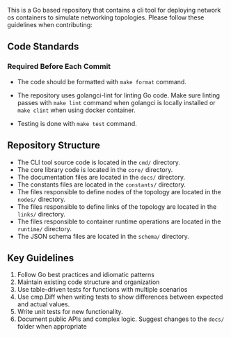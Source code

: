 This is a Go based repository that contains a cli tool for deploying network os containers to simulate networking topologies. Please follow these guidelines when contributing:

## Code Standards

### Required Before Each Commit

- The code should be formatted with `make format` command.

- The repository uses golangci-lint for linting Go code. Make sure linting passes with `make lint` command when golangci is locally installed or `make clint` when using docker container.

- Testing is done with `make test` command.

## Repository Structure
- The CLI tool source code is located in the `cmd/` directory.
- The core library code is located in the `core/` directory.
- The documentation files are located in the `docs/` directory.
- The constants files are located in the `constants/` directory.
- The files responsible to define nodes of the topology are located in the `nodes/` directory.
- The files responsible to define links of the topology are located in the `links/` directory.
- The files responsible to container runtime operations are located in the `runtime/` directory.
- The JSON schema files are located in the `schema/` directory.

## Key Guidelines

1. Follow Go best practices and idiomatic patterns
2. Maintain existing code structure and organization
3. Use table-driven tests for functions with multiple scenarios
4. Use cmp.Diff when writing tests to show differences between expected and actual values.
5. Write unit tests for new functionality.
6. Document public APIs and complex logic. Suggest changes to the `docs/` folder when appropriate